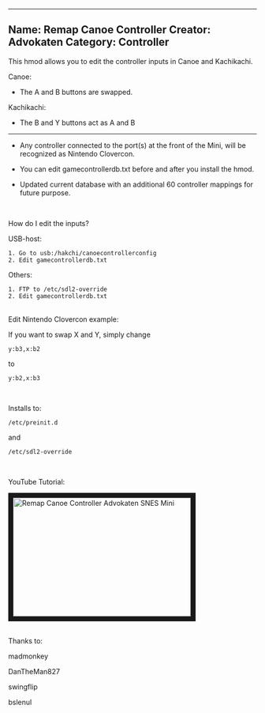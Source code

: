 -----------------------
Name: Remap Canoe Controller
Creator: Advokaten
Category: Controller
-----------------------
This hmod allows you to edit the controller inputs in Canoe and Kachikachi.

Canoe:
+ The A and B buttons are swapped.

Kachikachi:
+ The B and Y buttons act as A and B

------

- Any controller connected to the port(s) at the front of the Mini, will be recognized as Nintendo Clovercon.

+ You can edit gamecontrollerdb.txt before and after you install the hmod.

- Updated current database with an additional 60 controller mappings for future purpose.

<br>

How do I edit the inputs?

USB-host:
```
1. Go to usb:/hakchi/canoecontrollerconfig
2. Edit gamecontrollerdb.txt
```

Others:
```
1. FTP to /etc/sdl2-override
2. Edit gamecontrollerdb.txt
```

<br>
Edit Nintendo Clovercon example:

If you want to swap X and Y, simply change

```
y:b3,x:b2
```
to
```
y:b2,x:b3
```

<br>

Installs to:                                          

```
/etc/preinit.d                                        
```
and       
```                                            
/etc/sdl2-override                                   
```

<br>

YouTube Tutorial:

<a href="http://www.youtube.com/watch?feature=player_embedded&v=B_zTxRl7yg4
" target><img src="http://img.youtube.com/vi/B_zTxRl7yg4/0.jpg" 
alt="Remap Canoe Controller Advokaten SNES Mini" title="Click to open 'Remap Canoe Controller Tutorial' in your browser" width="360" height="240" border="10" /></a>

<br>
Thanks to:

madmonkey

DanTheMan827

swingflip

bslenul
